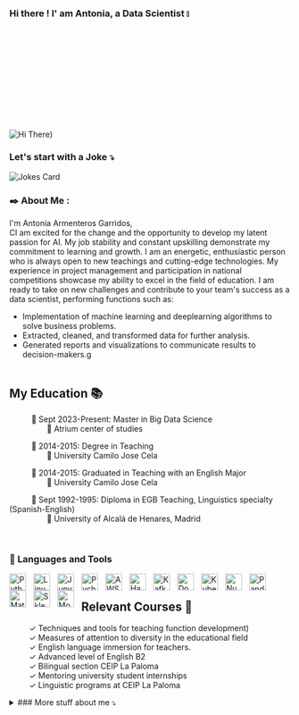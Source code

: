  ### Hi there !  I' am Antonia, a Data Scientist <a href=""><img src="https://media.giphy.com/media/hvRJCLFzcasrR4ia7z/giphy.gif" width="5%"></a>

![Hi There](https://img.freepik.com/free-vector/futuristic-colorful-network-lines-backdrop-internet-connectivity-vector_1017-48461.jpg?t=st=1720745802~exp=1720749402~hmac=a9c65a715650bb10f3e581dd065232b1aa503cddf77bbbf3aae389b969d2cd83&w=2000))



### Let's start with a Joke ⤵️ 
![Jokes Card](https://readme-jokes.vercel.app/api?hideBorder)

###  ✒️ About Me :
I'm Antonia Armenteros Garridos, <br> CI am excited for the change and the opportunity
to develop my latent passion for AI. My job stability and constant upskilling demonstrate
my commitment to learning and growth. I am an energetic, enthusiastic person who is always
open to new teachings and cutting-edge technologies. My experience in project
management and participation in national competitions showcase my ability to excel in the
field of education. I am ready to take on new challenges and contribute to your team's
success as a data scientist, performing functions
such as:
- Implementation of machine learning and deeplearning algorithms to solve business problems.
- Extracted, cleaned, and transformed data for further analysis.
- Generated reports and visualizations to communicate results to decision-makers.g<br> 
  <br>
 
## My Education  📚
 
&nbsp;&nbsp;&nbsp;&nbsp;&nbsp;&nbsp;&nbsp;&nbsp;&nbsp; 📗 Sept 2023-Present: Master in Big Data Science<br> 
&nbsp;&nbsp;&nbsp;&nbsp;&nbsp;&nbsp;&nbsp;&nbsp;&nbsp;&nbsp;&nbsp;&nbsp;&nbsp;&nbsp;&nbsp;&nbsp;&nbsp;🏫 Atrium center of studies<br>

&nbsp;&nbsp;&nbsp;&nbsp;&nbsp;&nbsp;&nbsp;&nbsp;&nbsp; 📗 2014-2015: Degree in Teaching <br> 
&nbsp;&nbsp;&nbsp;&nbsp;&nbsp;&nbsp;&nbsp;&nbsp;&nbsp;&nbsp;&nbsp;&nbsp;&nbsp;&nbsp;&nbsp;&nbsp;&nbsp;🏫 University Camilo Jose Cela<br>

&nbsp;&nbsp;&nbsp;&nbsp;&nbsp;&nbsp;&nbsp;&nbsp;&nbsp; 📗 2014-2015: Graduated in Teaching with an English Major <br> 
&nbsp;&nbsp;&nbsp;&nbsp;&nbsp;&nbsp;&nbsp;&nbsp;&nbsp;&nbsp;&nbsp;&nbsp;&nbsp;&nbsp;&nbsp;&nbsp;&nbsp;🏫 University Camilo Jose Cela<br>

&nbsp;&nbsp;&nbsp;&nbsp;&nbsp;&nbsp;&nbsp;&nbsp;&nbsp; 📗 Sept 1992-1995: Diploma in EGB Teaching, Linguistics specialty (Spanish-English)<br> 
&nbsp;&nbsp;&nbsp;&nbsp;&nbsp;&nbsp;&nbsp;&nbsp;&nbsp;&nbsp;&nbsp;&nbsp;&nbsp;&nbsp;&nbsp;&nbsp;&nbsp;🏫 University of Alcalá de Henares, Madrid<br>

<br>

### 🧰 Languages and Tools

<img align="left" alt="Python" width="30px" style="padding-right:10px;" src="https://cdn.jsdelivr.net/gh/devicons/devicon/icons/python/python-plain.svg" />
<img align="left" alt="Linux" width="30px" style="padding-right:10px;" src="https://cdn.jsdelivr.net/gh/devicons/devicon/icons/linux/linux-original.svg"/>
<img align="left" alt="Jupyter" width="30px" style="padding-right:10px;" src="https://cdn.jsdelivr.net/gh/devicons/devicon/icons/jupyter/jupyter-original.svg"/>
<img align="left" alt="Pycharm" width="30px" style="padding-right:10px;" src="https://cdn.jsdelivr.net/gh/devicons/devicon/icons/pycharm/pycharm-original.svg" />
<img align="left" alt="AWS" width="30px" style="padding-right:10px;" src="https://cdn.jsdelivr.net/gh/devicons/devicon/icons/azure/azure-original.svg" />
<img align="left" alt="Hadoop" width="30px" style="padding-right:10px;" src="https://cdn.jsdelivr.net/gh/devicons/devicon/icons/hadoop/hadoop-plain.svg" />
<img align="left" alt="Kafka" width="30px" style="padding-right:10px;" src="https://cdn.jsdelivr.net/gh/devicons/devicon/icons/apachekafka/apachekafka-original.svg" />
<img align="left" alt="Docker" width="30px" style="padding-right:10px;" src="https://cdn.jsdelivr.net/gh/devicons/devicon/icons/docker/docker-original.svg" />
<img align="left" alt="Kubernetes" width="30px" style="padding-right:10px;" src="https://cdn.jsdelivr.net/gh/devicons/devicon/icons/kubernetes/kubernetes-original.svg" />
<img align="left" alt="Numpy" width="30px" style="padding-right:10px;" src="https://cdn.jsdelivr.net/gh/devicons/devicon/icons/numpy/numpy-original.svg" />
<img align="left" alt="Pandas" width="30px" style="padding-right:10px;" src="https://cdn.jsdelivr.net/gh/devicons/devicon/icons/pandas/pandas-original.svg" />
<img align="left" alt="Matplotlib" width="30px" style="padding-right:10px;" src="https://cdn.jsdelivr.net/gh/devicons/devicon/icons/matplotlib/matplotlib-original.svg" />
<img align="left" alt="Sklearn" width="30px" style="padding-right:10px;" src="https://cdn.jsdelivr.net/gh/devicons/devicon/icons/scikitlearn/scikitlearn-original.svg" />
<img align="left" alt="Mongo DB" width="30px" style="padding-right:10px;" src="https://cdn.jsdelivr.net/gh/devicons/devicon/icons/mongodb/mongodb-original.svg" />
<br />



## Relevant Courses 📜

&nbsp;&nbsp;&nbsp;&nbsp;&nbsp;&nbsp;&nbsp;&nbsp;&nbsp;✓ Techniques and tools for teaching function development) <br>
&nbsp;&nbsp;&nbsp;&nbsp;&nbsp;&nbsp;&nbsp;&nbsp;&nbsp;✓ Measures of attention to diversity in the educational field <br>
&nbsp;&nbsp;&nbsp;&nbsp;&nbsp;&nbsp;&nbsp;&nbsp;&nbsp;✓ English language immersion for teachers. <br>
&nbsp;&nbsp;&nbsp;&nbsp;&nbsp;&nbsp;&nbsp;&nbsp;&nbsp;✓ Advanced level of English B2 <br>
&nbsp;&nbsp;&nbsp;&nbsp;&nbsp;&nbsp;&nbsp;&nbsp;&nbsp;✓ Bilingual section CEIP La Paloma <br>
&nbsp;&nbsp;&nbsp;&nbsp;&nbsp;&nbsp;&nbsp;&nbsp;&nbsp;✓ Mentoring university student internships <br>
&nbsp;&nbsp;&nbsp;&nbsp;&nbsp;&nbsp;&nbsp;&nbsp;&nbsp;✓ Linguistic programs at CEIP La Paloma <br>


<details>
<summary>
 ###  More stuff about me ⤵️ 
</summary>


### Languages 🌐

| Language      | Proficiency                                                               |
| ------------- | ------------------------------------------------------------------------- |
| English       | Fluent                                                                    |
| Spanish        | Native / Official                                                                                                                  



### How to reach me 📪
 
&nbsp;&nbsp;&nbsp;&nbsp;&nbsp;&nbsp;&nbsp;&nbsp;&nbsp;**✔️Website:** [Antonia Armenteros](https://tarmenteros.es/inicio/)<br>
&nbsp;&nbsp;&nbsp;&nbsp;&nbsp;&nbsp;&nbsp;&nbsp;&nbsp;**✔️Linkedin:** [Antonia Armenteros](https://www.linkedin.com/in/antonia-armenteros-51286a115/)<br>
&nbsp;&nbsp;&nbsp;&nbsp;&nbsp;&nbsp;&nbsp;&nbsp;&nbsp;**✔️E-Mail:** tarmenteros.tiag@gmail.com <br> 
<br>


💥&nbsp;&nbsp;**Most Used Languages On GitHub:**<br> 
[![Top Langs](https://github-readme-stats.vercel.app/api/top-langs/?username=tonita0710)](https://github.com/anuraghazra/github-readme-stats)

![GitHub stats](https://github-readme-stats.vercel.app/api?username=tonita0710&show_icons=true&count_private=true)  



